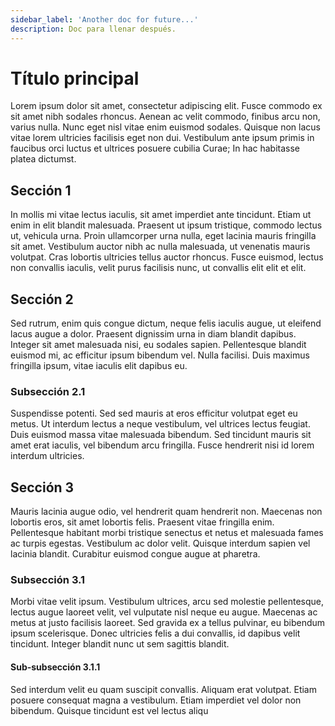 ```yaml
---
sidebar_label: 'Another doc for future...'
description: Doc para llenar después.
---
```


# Título principal
Lorem ipsum dolor sit amet, consectetur adipiscing elit. Fusce commodo ex sit amet nibh sodales rhoncus. Aenean ac velit commodo, finibus arcu non, varius nulla. Nunc eget nisl vitae enim euismod sodales. Quisque non lacus vitae lorem ultricies facilisis eget non dui. Vestibulum ante ipsum primis in faucibus orci luctus et ultrices posuere cubilia Curae; In hac habitasse platea dictumst.

## Sección 1
In mollis mi vitae lectus iaculis, sit amet imperdiet ante tincidunt. Etiam ut enim in elit blandit malesuada. Praesent ut ipsum tristique, commodo lectus ut, vehicula urna. Proin ullamcorper urna nulla, eget lacinia mauris fringilla sit amet. Vestibulum auctor nibh ac nulla malesuada, ut venenatis mauris volutpat. Cras lobortis ultricies tellus auctor rhoncus. Fusce euismod, lectus non convallis iaculis, velit purus facilisis nunc, ut convallis elit elit et elit.

## Sección 2
Sed rutrum, enim quis congue dictum, neque felis iaculis augue, ut eleifend lacus augue a dolor. Praesent dignissim urna in diam blandit dapibus. Integer sit amet malesuada nisi, eu sodales sapien. Pellentesque blandit euismod mi, ac efficitur ipsum bibendum vel. Nulla facilisi. Duis maximus fringilla ipsum, vitae iaculis elit dapibus eu.

### Subsección 2.1
Suspendisse potenti. Sed sed mauris at eros efficitur volutpat eget eu metus. Ut interdum lectus a neque vestibulum, vel ultrices lectus feugiat. Duis euismod massa vitae malesuada bibendum. Sed tincidunt mauris sit amet erat iaculis, vel bibendum arcu fringilla. Fusce hendrerit nisi id lorem interdum ultricies.

## Sección 3
Mauris lacinia augue odio, vel hendrerit quam hendrerit non. Maecenas non lobortis eros, sit amet lobortis felis. Praesent vitae fringilla enim. Pellentesque habitant morbi tristique senectus et netus et malesuada fames ac turpis egestas. Vestibulum ac dolor velit. Quisque interdum sapien vel lacinia blandit. Curabitur euismod congue augue at pharetra.

### Subsección 3.1
Morbi vitae velit ipsum. Vestibulum ultrices, arcu sed molestie pellentesque, lectus augue laoreet velit, vel vulputate nisl neque eu augue. Maecenas ac metus at justo facilisis laoreet. Sed gravida ex a tellus pulvinar, eu bibendum ipsum scelerisque. Donec ultricies felis a dui convallis, id dapibus velit tincidunt. Integer blandit nunc ut sem sagittis blandit.

#### Sub-subsección 3.1.1
Sed interdum velit eu quam suscipit convallis. Aliquam erat volutpat. Etiam posuere consequat magna a vestibulum. Etiam imperdiet vel dolor non bibendum. Quisque tincidunt est vel lectus aliqu
